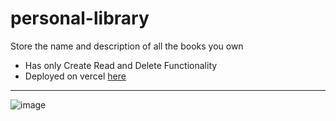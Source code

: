 # personal-library
Store the name and description of all the books you own
* Has only Create Read and Delete Functionality
* Deployed on vercel [here](https://personal-library-4bsb.vercel.app/)
------------------------------------------------------------------------------------------------------------------
![image](https://user-images.githubusercontent.com/54259560/192857992-b12a8ae4-1476-4e28-b75e-59c180a32412.png)
